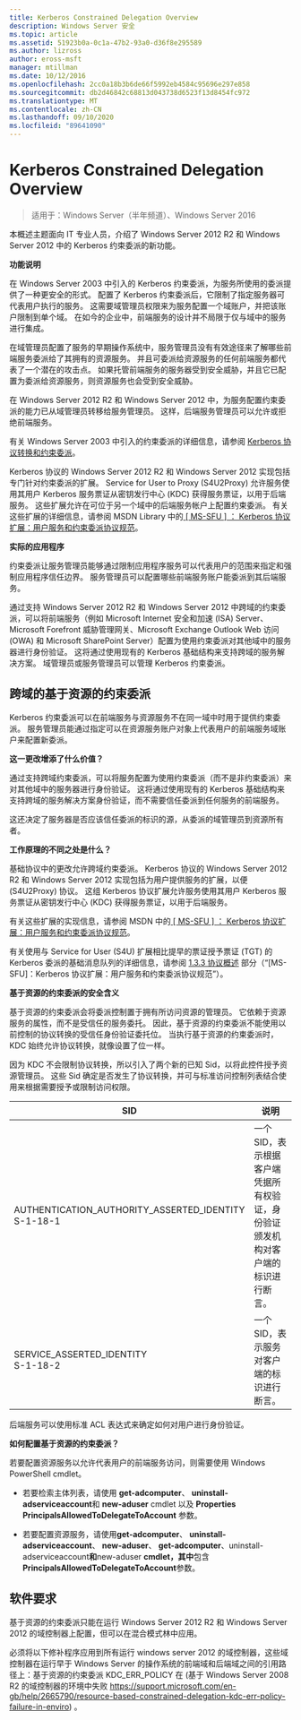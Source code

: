 ```yaml
---
title: Kerberos Constrained Delegation Overview
description: Windows Server 安全
ms.topic: article
ms.assetid: 51923b0a-0c1a-47b2-93a0-d36f8e295589
ms.author: lizross
author: eross-msft
manager: mtillman
ms.date: 10/12/2016
ms.openlocfilehash: 2cc0a18b3b6de66f5992eb4584c95696e297e858
ms.sourcegitcommit: db2d46842c68813d043738d6523f13d8454fc972
ms.translationtype: MT
ms.contentlocale: zh-CN
ms.lasthandoff: 09/10/2020
ms.locfileid: "89641090"
---
```

# <a name="kerberos-constrained-delegation-overview"></a>Kerberos Constrained Delegation Overview

>适用于：Windows Server（半年频道）、Windows Server 2016

本概述主题面向 IT 专业人员，介绍了 Windows Server 2012 R2 和 Windows Server 2012 中的 Kerberos 约束委派的新功能。

**功能说明**

在 Windows Server 2003 中引入的 Kerberos 约束委派，为服务所使用的委派提供了一种更安全的形式。 配置了 Kerberos 约束委派后，它限制了指定服务器可代表用户执行的服务。 这需要域管理员权限来为服务配置一个域账户，并把该账户限制到单个域。 在如今的企业中，前端服务的设计并不局限于仅与域中的服务进行集成。

在域管理员配置了服务的早期操作系统中，服务管理员没有有效途径来了解哪些前端服务委派给了其拥有的资源服务。 并且可委派给资源服务的任何前端服务都代表了一个潜在的攻击点。 如果托管前端服务的服务器受到安全威胁，并且它已配置为委派给资源服务，则资源服务也会受到安全威胁。

在 Windows Server 2012 R2 和 Windows Server 2012 中，为服务配置约束委派的能力已从域管理员转移给服务管理员。 这样，后端服务管理员可以允许或拒绝前端服务。

有关 Windows Server 2003 中引入的约束委派的详细信息，请参阅 [Kerberos 协议转换和约束委派](/previous-versions/windows/it-pro/windows-server-2003/cc739587(v=ws.10))。

Kerberos 协议的 Windows Server 2012 R2 和 Windows Server 2012 实现包括专门针对约束委派的扩展。  Service for User to Proxy (S4U2Proxy) 允许服务使用其用户 Kerberos 服务票证从密钥发行中心 (KDC) 获得服务票证，以用于后端服务。 这些扩展允许在可位于另一个域中的后端服务帐户上配置约束委派。 有关这些扩展的详细信息，请参阅 MSDN Library 中的[ \[ MS-SFU \] ： Kerberos 协议扩展：用户服务和约束委派协议规范](https://msdn.microsoft.com/library/cc246071(PROT.13).aspx)。

**实际的应用程序**

约束委派让服务管理员能够通过限制应用程序服务可以代表用户的范围来指定和强制应用程序信任边界。 服务管理员可以配置哪些前端服务账户能委派到其后端服务。

通过支持 Windows Server 2012 R2 和 Windows Server 2012 中跨域的约束委派，可以将前端服务（例如 Microsoft Internet 安全和加速 (ISA) Server、Microsoft Forefront 威胁管理网关、Microsoft Exchange Outlook Web 访问 (OWA) 和 Microsoft SharePoint Server）配置为使用约束委派对其他域中的服务器进行身份验证。 这将通过使用现有的 Kerberos 基础结构来支持跨域的服务解决方案。 域管理员或服务管理员可以管理 Kerberos 约束委派。

## <a name="resource-based-constrained-delegation-across-domains"></a>跨域的基于资源的约束委派

Kerberos 约束委派可以在前端服务与资源服务不在同一域中时用于提供约束委派。 服务管理员能通过指定可以在资源服务账户对象上代表用户的前端服务域账户来配置新委派。

**这一更改增添了什么价值？**

通过支持跨域约束委派，可以将服务配置为使用约束委派（而不是非约束委派）来对其他域中的服务器进行身份验证。 这将通过使用现有的 Kerberos 基础结构来支持跨域的服务解决方案身份验证，而不需要信任委派到任何服务的前端服务。

这还决定了服务器是否应该信任委派的标识的源，从委派的域管理员到资源所有者。

**工作原理的不同之处是什么？**

基础协议中的更改允许跨域约束委派。 Kerberos 协议的 Windows Server 2012 R2 和 Windows Server 2012 实现包括为用户提供服务的扩展，以便 (S4U2Proxy) 协议。 这组 Kerberos 协议扩展允许服务使用其用户 Kerberos 服务票证从密钥发行中心 (KDC) 获得服务票证，以用于后端服务。

有关这些扩展的实现信息，请参阅 MSDN 中的[ \[ MS-SFU \] ： Kerberos 协议扩展：用户服务和约束委派协议规范](https://msdn.microsoft.com/library/cc246071(PROT.10).aspx)。

有关使用与 Service for User (S4U) 扩展相比提早的票证授予票证 (TGT) 的 Kerberos 委派的基础消息队列的详细信息，请参阅 [1.3.3 协议概述](/openspecs/windows_protocols/ms-sfu/1fb9caca-449f-4183-8f7a-1a5fc7e7290a) 部分（“[MS-SFU]：Kerberos 协议扩展：用户服务和约束委派协议规范”）。

**基于资源的约束委派的安全含义**

基于资源的约束委派会将委派控制置于拥有所访问资源的管理员。 它依赖于资源服务的属性，而不是受信任的服务委托。 因此，基于资源的约束委派不能使用以前控制的协议转换的受信任身份验证委托位。 当执行基于资源的约束委派时，KDC 始终允许协议转换，就像设置了位一样。

因为 KDC 不会限制协议转换，所以引入了两个新的已知 Sid，以将此控件授予资源管理员。  这些 Sid 确定是否发生了协议转换，并可与标准访问控制列表结合使用来根据需要授予或限制访问权限。

|SID|说明|
|-------|--------|
|AUTHENTICATION_AUTHORITY_ASSERTED_IDENTITY<br />S-1-18-1|一个 SID，表示根据客户端凭据所有权验证，身份验证颁发机构对客户端的标识进行断言。|
|SERVICE_ASSERTED_IDENTITY<br />S-1-18-2|一个 SID，表示服务对客户端的标识进行断言。|

后端服务可以使用标准 ACL 表达式来确定如何对用户进行身份验证。

**如何配置基于资源的约束委派？**

若要配置资源服务以允许代表用户的前端服务访问，则需要使用 Windows PowerShell cmdlet。

-   若要检索主体列表，请使用 **get-adcomputer**、 **uninstall-adserviceaccount**和 **new-aduser** cmdlet 以及 **Properties PrincipalsAllowedToDelegateToAccount** 参数。

-   若要配置资源服务，请使用**get-adcomputer**、 **uninstall-adserviceaccount**、 **new-aduser**、 **get-adcomputer**、uninstall-adserviceaccount**和**new-aduser **cmdlet，其中**包含**PrincipalsAllowedToDelegateToAccount**参数。

## <a name="software-requirements"></a><a name="BKMK_SOFT"></a>软件要求
基于资源的约束委派只能在运行 Windows Server 2012 R2 和 Windows Server 2012 的域控制器上配置，但可以在混合模式林中应用。

必须将以下修补程序应用到所有运行 windows server 2012 的域控制器，这些域控制器在运行早于 Windows Server 的操作系统的前端域和后端域之间的引用路径上：基于资源的约束委派 KDC_ERR_POLICY 在 (基于 Windows Server 2008 R2 的域控制器的环境中失败 https://support.microsoft.com/en-gb/help/2665790/resource-based-constrained-delegation-kdc-err-policy-failure-in-enviro) 。